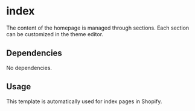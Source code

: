 # index

The content of the homepage is managed through sections. Each section can be customized in the theme editor.

## Dependencies

No dependencies.

## Usage

This template is automatically used for index pages in Shopify.


